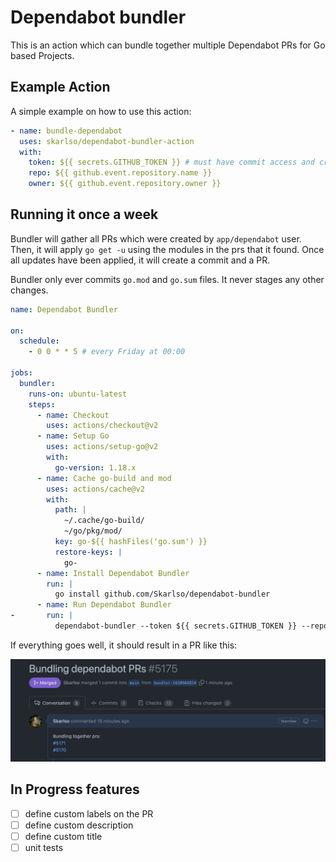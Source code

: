 # Dependabot bundler

This is an action which can bundle together multiple Dependabot PRs for Go based Projects.

## Example Action

A simple example on how to use this action:

```yaml
- name: bundle-dependabot
  uses: skarlso/dependabot-bundler-action
  with:
    token: ${{ secrets.GITHUB_TOKEN }} # must have commit access and creating PR rights
    repo: ${{ github.event.repository.name }}
    owner: ${{ github.event.repository.owner }}
```

## Running it once a week

Bundler will gather all PRs which were created by `app/dependabot` user. Then, it will apply `go get -u` using the
modules in the prs that it found. Once all updates have been applied, it will create a commit and a PR.

Bundler only ever commits `go.mod` and `go.sum` files. It never stages any other changes.

```yaml
name: Dependabot Bundler

on:
  schedule:
    - 0 0 * * 5 # every Friday at 00:00

jobs:
  bundler:
    runs-on: ubuntu-latest
    steps:
      - name: Checkout
        uses: actions/checkout@v2
      - name: Setup Go
        uses: actions/setup-go@v2
        with:
          go-version: 1.18.x
      - name: Cache go-build and mod
        uses: actions/cache@v2
        with:
          path: |
            ~/.cache/go-build/
            ~/go/pkg/mod/
          key: go-${{ hashFiles('go.sum') }}
          restore-keys: |
            go-          
      - name: Install Dependabot Bundler
        run: |
          go install github.com/Skarlso/dependabot-bundler
      - name: Run Dependabot Bundler
-       run: |
          dependabot-bundler --token ${{ secrets.GITHUB_TOKEN }} --repo test --owner test
```

If everything goes well, it should result in a PR like this:

![pr](pr_sample.png)

## In Progress features

- [ ] define custom labels on the PR
- [ ] define custom description
- [ ] define custom title
- [ ] unit tests 
